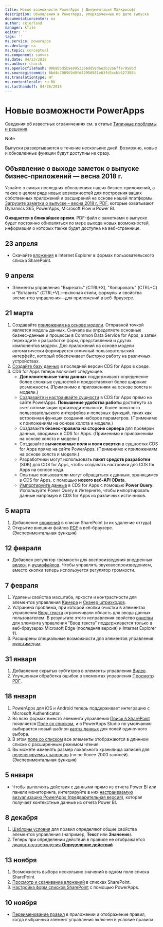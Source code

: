 ```yaml
---
title: Новые возможности PowerApps | Документация Майкрософт
description: Обновления в PowerApps, упорядоченные по дате выпуска
documentationcenter: na
author: skjerland
manager: kfile
editor: ''
tags: ''
ms.service: powerapps
ms.devlang: na
ms.topic: conceptual
ms.component: canvas
ms.date: 04/23/2018
ms.author: sharik
ms.openlocfilehash: 00b80bd5b9e0953366dd58d6e3b3266ffe7956bd
ms.sourcegitcommit: 8bd4c700969d0fd42950581e03fd5ccbb5273584
ms.translationtype: HT
ms.contentlocale: ru-RU
ms.lasthandoff: 04/26/2018
---
```

# <a name="whats-new-in-powerapps"></a>Новые возможности PowerApps
Сведения об известных ограничениях см. в статье [Типичные проблемы и решения](common-issues-and-resolutions.md).


> [!NOTE]
> Выпуски развертываются в течение нескольких дней. Возможно, новые и обновленные функции будут доступны не сразу.

## <a name="announcing-the-business-applications-spring-18-release-notes"></a>Объявление о выходе заметок о выпуске бизнес-приложений — весна 2018 г.

Узнайте о самых последних обновлениях наших бизнес-приложений, а также о целом ряде новых возможностей для построения ваших собственных приложений и расширений на основе нашей платформы. [Загрузите заметки о выпуске – весна 2018 г. PDF](https://aka.ms/businessappsreleasenotes), которые охватывают Dynamics 365, PowerApps, Microsoft Flow и Power BI.

**Ожидается в ближайшее время**. PDF-файл с заметками о выпуске будет постоянно обновляться по мере выхода новых возможностей, информация о которых также будет доступна на веб-страннице.

## <a name="apr-23"></a>23 апреля
* Скачайте [вложения](controls/control-attachments.md) в Internet Explorer в формах пользовательского списка SharePoint.

## <a name="apr-9"></a>9 апреля
* Элементы управления "Вырезать" (CTRL+X), "Копировать" (CTRL+C) и "Вставить" (CTRL+V),&mdash;включая стили, формулы и свойства элементов управления&mdash;для приложений в веб-браузере.

## <a name="mar-21"></a>21 марта
1. Создавайте [приложения на основе модели](../model-driven-apps/model-driven-app-overview.md). Отправной точкой является модель данных. Сначала вы определяете основные бизнес-данные и процессы в Common Data Service for Apps, а затем переходите к разработке форм, представлений и других компонентов модели. Для приложений на основе модели автоматически формируется отличный пользовательский интерфейс, который обеспечивает быструю работу на различных устройствах.
2. [Создайте базу данных](../../administrator/create-database.md) в последней версии CDS for Apps в среде.
3. CDS for Apps теперь включает следующее.
    - **Дополнительные типы данных** поддерживают определение более сложных сущностей и предоставляют более широкие возможности. (Применимо к приложениям на основе холста и модели.)
    - [Создавайте и настраивайте сущности](../common-data-service/data-platform-create-entity.md) в CDS for Apps прямо на сайте PowerApps. **Повышение удобства работы** достигнуто за счет оптимизации производительности, более понятного пользовательского интерфейса и полезных функций, таких как встроенная функция создания наборов параметров. (Применимо к приложениям на основе холста и модели.)
    - Создавайте **бизнес-правила на стороне сервера** для проверки данных, вводимых в CDS for Apps. (Применимо к приложениям на основе холста и модели.)
    - Создавайте **вычисляемые поля и поля свертки** в сущностях CDS for Apps прямо на сайте PowerApps. (Применимо к приложениям на основе холста и модели.)  
    - Разработчики могут использовать **пакет средств разработки** (SDK) для CDS for Apps, чтобы создавать настройки для CDS for Apps на основе кода.
    - Опытные пользователи могут обращаться к данным, хранящимся в CDS for Apps, с помощью **нового веб-API OData**.
    - [Импортируйте данные](../common-data-service/data-platform-cds-newentity-pq.md) в CDS for Apps с помощью **Power Query**. Используйте Power Query в Интернете, чтобы импортировать данные напрямую в CDS for Apps из различных источников.

## <a name="mar-5"></a>5 марта
1. Добавление [вложений](controls/control-attachments.md) в списки SharePoint (и их удаление оттуда)
2. Открытие внешних файлов [PDF](controls/control-pdf-viewer.md) в веб-браузере. (Экспериментальная функция)

## <a name="feb-12"></a>12 февраля
* Добавлен регулятор громкости для воспроизведения внедренных [видео-](controls/control-audio-video.md) и [аудиофайлов](controls/control-audio-video.md). Чтобы управлять звуковоспроизведением, вместо кнопки теперь используется регулятор громкости.

## <a name="feb-7"></a>7 февраля
1. Удалены свойства масштаба, яркости и контрастности для элементов управления [Камера](controls/control-camera.md) и [Сканер штрихкодов](controls/control-barcodescanner.md).
2. Устранена проблема, при которой кнопки очистки в элементах управления [Ввод текста](controls/control-text-input.md) ограничивали область для ввода данных пользователем. В результате этого исправления свойство [очистки](controls/control-text-input.md#additional-properties) для элемента управления "Ввод текста" поддерживается только в веб-браузерах Microsoft Edge (последняя версия) и Internet Explorer 11.
3. Расширены специальные возможности для элементов управления [мультимедиа](add-images-pictures-audio-video.md).

## <a name="jan-31"></a>31 января
1. Добавление скрытых субтитров в элементы управления [Видео](controls/control-audio-video.md).
2. Улучшенная обработка ошибок в элементах управления [Просмотр PDF](controls/control-pdf-viewer.md).

## <a name="jan-18"></a>18 января
1. PowerApps для iOS и Android теперь поддерживает интеграцию с Microsoft Authenticator.
2. Во всех формах вместо элемента управления [Поиск в SharePoint](sharepoint-lookup-fields.md) появляется [Поле со списком](controls/control-combo-box.md), и в PowerApps Studio по умолчанию выбирается новый шаблон [карты данных](working-with-cards.md) для полей одиночного выбора.
3. В этом [поле со списком](controls/control-combo-box.md) все элементы отображаются в длинном списке с расширенным режимом чтения.
4. Вы можете изменять размер локального хранилища записей для [неделегируемых запросов](delegation-overview.md#non-delegable-limits) (но не более 2000 записей). (Экспериментальная функция)

## <a name="jan-5"></a>5 января
* Чтобы выполнять действия с данными прямо из отчета Power BI или панели мониторинга, интегрируйте в них [настраиваемую визуализацию PowerApps (предварительная версия)](https://powerapps.microsoft.com/blog/powerbi-powerapps-visual/), которая получает контекстные данные из отчета Power BI.

## <a name="dec-8"></a>8 декабря
1. [Шаблоны условия](working-with-rules.md) для правил определяют общие свойства элементов управления (например, **Текст** или **Значение**).
2. Теперь при определении действий в правиле не отображается [диалог подтверждения **Определение действий**](working-with-rules.md).

## <a name="nov-13"></a>13 ноября
1. Возможность выбора нескольких значений в одном поле списка SharePoint.
2. [Просмотр и скачивание вложений](controls/control-attachments.md) в списках SharePoint.
3. [Настройка форм списков SharePoint](customize-list-form.md) с помощью PowerApps.

## <a name="nov-10"></a>10 ноября
* [Переименование правил](working-with-rules.md) в приложении и отображение правил, когда выбранный элемент управления включен в условие правила.
